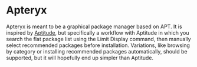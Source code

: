# Apteryx
Apteryx is meant to be a graphical package manager based on APT.
It is inspired by [Aptitude][], but specifically a workflow with
Aptitude in which you search the flat package list using the Limit
Display command, then manually select recommended packages before
installation.  Variations, like browsing by category or installing
recommended packages automatically, should be supported, but it
will hopefully end up simpler than Aptitude.

[aptitude]: https://alioth.debian.org/projects/aptitude/
